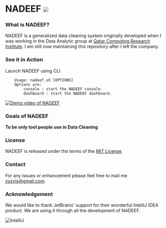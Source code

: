 
# NADEEF <img src="https://travis-ci.org/Qatar-Computing-Research-Institute/NADEEF.png" /> 

### What is NADEEF?

NADEEF is a generalized data cleaning system originally developed when I was working in the Data Analytic group at [Qatar Computing Research Institute](da.qcri.org). I am still now maintaining this repository after I left the company.

### See it in Action

Launch NADEEF using CLI 
```
    Usage: nadeef.sh [OPTIONS]
    Options are:
        console : start the NADEEF console.
        dashboard : start the NADEEF dashboard.
```

[![Demo video of NADEEF](http://img.youtube.com/vi/afZZ-iYXRUM/0.jpg)](http://www.youtube.com/watch?v=afZZ-iYXRUM)
### Goals of NADEEF

**To be only tool people use in Data Cleaning**

### License

NADEEF is released under the terms of the [MIT License](http://opensource.org/licenses/MIT).

### Contact

For any issues or enhancement please feel free to mail me [zyzyis@gmail.com](mailto:siyin@qf.org.qa). 

### Acknowledgement

We would like to thank JetBrains' support for their wonderful IntelliJ IDEA product. We are using it through all the development of NADEEF.

![IntelliJ](https://www.jetbrains.com/idea/docs/logo_intellij_idea.png)

